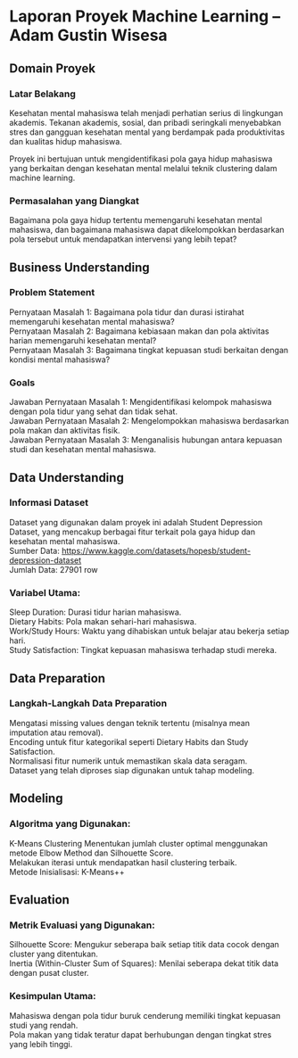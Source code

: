 # Laporan Proyek Machine Learning – Adam Gustin Wisesa
## Domain Proyek
### Latar Belakang
Kesehatan mental mahasiswa telah menjadi perhatian serius di lingkungan akademis. Tekanan akademis, sosial, dan pribadi seringkali menyebabkan stres dan gangguan kesehatan mental yang berdampak pada produktivitas dan kualitas hidup mahasiswa.

Proyek ini bertujuan untuk mengidentifikasi pola gaya hidup mahasiswa yang berkaitan dengan kesehatan mental melalui teknik clustering dalam machine learning.

### Permasalahan yang Diangkat
Bagaimana pola gaya hidup tertentu memengaruhi kesehatan mental mahasiswa, dan bagaimana mahasiswa dapat dikelompokkan berdasarkan pola tersebut untuk mendapatkan intervensi yang lebih tepat?

## Business Understanding
### Problem Statement
Pernyataan Masalah 1: Bagaimana pola tidur dan durasi istirahat memengaruhi kesehatan mental mahasiswa?<br/>
Pernyataan Masalah 2: Bagaimana kebiasaan makan dan pola aktivitas harian memengaruhi kesehatan mental?<br/>
Pernyataan Masalah 3: Bagaimana tingkat kepuasan studi berkaitan dengan kondisi mental mahasiswa?<br/>

### Goals
Jawaban Pernyataan Masalah 1: Mengidentifikasi kelompok mahasiswa dengan pola tidur yang sehat dan tidak sehat.<br/>
Jawaban Pernyataan Masalah 2: Mengelompokkan mahasiswa berdasarkan pola makan dan aktivitas fisik.<br/>
Jawaban Pernyataan Masalah 3: Menganalisis hubungan antara kepuasan studi dan kesehatan mental mahasiswa.<br/>

## Data Understanding
### Informasi Dataset
Dataset yang digunakan dalam proyek ini adalah Student Depression Dataset, yang mencakup berbagai fitur terkait pola gaya hidup dan kesehatan mental mahasiswa.<br/>
Sumber Data: https://www.kaggle.com/datasets/hopesb/student-depression-dataset<br/>
Jumlah Data: 27901 row<br/>
### Variabel Utama:
Sleep Duration: Durasi tidur harian mahasiswa.<br/>
Dietary Habits: Pola makan sehari-hari mahasiswa.<br/>
Work/Study Hours: Waktu yang dihabiskan untuk belajar atau bekerja setiap hari.<br/>
Study Satisfaction: Tingkat kepuasan mahasiswa terhadap studi mereka.<br/>

## Data Preparation
### Langkah-Langkah Data Preparation
Mengatasi missing values dengan teknik tertentu (misalnya mean imputation atau removal).<br/>
Encoding untuk fitur kategorikal seperti Dietary Habits dan Study Satisfaction.<br/>
Normalisasi fitur numerik untuk memastikan skala data seragam.<br/>
Dataset yang telah diproses siap digunakan untuk tahap modeling.<br/>

## Modeling
### Algoritma yang Digunakan:
K-Means Clustering
Menentukan jumlah cluster optimal menggunakan metode Elbow Method dan Silhouette Score.<br/>
Melakukan iterasi untuk mendapatkan hasil clustering terbaik.<br/>
Metode Inisialisasi: K-Means++

## Evaluation
### Metrik Evaluasi yang Digunakan:
Silhouette Score: Mengukur seberapa baik setiap titik data cocok dengan cluster yang ditentukan.<br/>
Inertia (Within-Cluster Sum of Squares): Menilai seberapa dekat titik data dengan pusat cluster.<br/>

### Kesimpulan Utama:
Mahasiswa dengan pola tidur buruk cenderung memiliki tingkat kepuasan studi yang rendah.<br/>
Pola makan yang tidak teratur dapat berhubungan dengan tingkat stres yang lebih tinggi.
